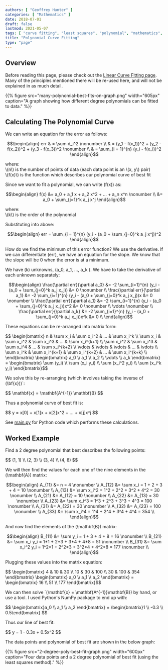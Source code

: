 ```yaml
---
authors: [ "Geoffrey Hunter" ]
categories: [ "Mathematics" ]
date: 2018-07-01
draft: false
lastmod: 2021-05-07
tags: [ "curve fitting", "least squares", "polynomial", "mathematics", "matrix", "best fit" ]
title: "Polynomial Curve Fitting"
type: "page"
---
```


## Overview

Before reading this page, please check out the [Linear Curve Fitting page](/mathematics/curve-fitting/linear-curve-fitting). Many of the principles mentioned there will be re-used here, and will not be explained in as much detail.

{{% figure src="many-polynomial-best-fits-on-graph.png" width="605px" caption="A graph showing how different degree polynomials can be fitted to data."  %}}

## Calculating The Polynomial Curve

We can write an equation for the error as follows:

$$\begin{align}  
err & = \sum d_i^2 \nonumber \\  
& = (y_1 - f(x_1))^2 + (y_2 - f(x_2))^2 + (y_3 - f(x_3))^2 \nonumber \\  
& = \sum_{i = 1}^{n} (y_i - f(x_i))^2  
\end{align}$$

<p class="centered">
    where:<br>
    \(n\) is the number of points of data (each data point is an \(x, y\) pair)<br>
    \(f(x)\) is the function which describes our polynomial curve of best fit<br>
</p>

Since we want to fit a polynomial, we can write \(f(x)\) as:

$$\begin{align}
f(x) &= a_0 + a_1 x + a_2 x^2 + ... + a_n x^n \nonumber \\  
&= a_0 + \sum_{j=1}^k a_j x^j
\end{align}$$

<p class="centered">
    where:<br>
    \(k\) is the order of the polynomial<br>
</p>

Substituting into above:

$$\begin{align}
err = \sum_{i = 1}^{n} (y_i - (a_0 + \sum_{j=0}^k a_j x^j))^2
\end{align}$$

How do we find the minimum of this error function? We use the derivative. If we can differentiate \(err\), we have an equation for the slope. We know that the slope will be 0 when the error is at a minimum.

We have \(k\) unknowns, \(a_0, a_1, ..., a_k \). We have to take the derivative of each unknown separately:

$$\begin{align}
\frac{\partial err}{\partial a_0} &= -2 \sum_{i=1}^{n} (y_i - (a_0 + \sum_{j=0}^k a_j x_j)) &= 0 \nonumber \\  
\frac{\partial err}{\partial a_1} &= -2 \sum_{i=1}^{n} (y_i - (a_0 + \sum_{j=0}^k a_j x_j))x &= 0 \nonumber \\  
\frac{\partial err}{\partial a_1} &= -2 \sum_{i=1}^{n} (y_i - (a_0 + \sum_{j=0}^k a_j x_j))x^2 &= 0 \nonumber \\  
\vdots \nonumber \\  
\frac{\partial err}{\partial a_k} &= -2 \sum_{i=1}^{n} (y_i - (a_0 + \sum_{j=0}^k a_j x_j))x^k &= 0 \\
\end{align}$$

These equations can be re-arranged into matrix form:

<div>
$$ \begin{bmatrix}  
n & \sum x_i & \sum x_i^2 & ... & \sum x_i^k \\  
\sum x_i & \sum x_i^2 & \sum x_i^3 & ... & \sum x_i^{k+1} \\  
\sum x_i^2 & \sum x_i^3 & \sum x_i^4 & ... & \sum x_i^{k+2} \\  
\vdots & \vdots & \vdots & ... & \vdots \\  
\sum x_i^k & \sum x_i^{k+1} & \sum x_i^{k+2} & ... & \sum x_i^{k+k} \\  
\end{bmatrix}   
\begin{bmatrix}  
a_0 \\ a_1 \\ a_2 \\ \vdots \\ a_k  
\end{bmatrix} =   
\begin{bmatrix}  
\sum (y_i) \\  
\sum (x_i y_i) \\  
\sum (x_i^2 y_i) \\  
\sum (x_i^k y_i)  
\end{bmatrix}$$
</div>

We solve this by re-arranging (which involves taking the inverse of \(\bf{x}\))`:

<div>$$ \mathbf{x} = \mathbf{A^{-1}} \mathbf{B} $$</div>

Thus a polynomial curve of best fit is:

<div>$$ y = x[0] + x[1]x + x[2]x^2 + ... + x[j]x^j $$</div>

See <a href="main.py" download>main.py</a> for Python code which performs these calculations.

## Worked Example

Find a 2 degree polynomial that best describes the following points:

<div>$$ (1, 1) \\ (2, 3) \\ (3, 4) \\ (4, 8) $$</div>

We will then find the values for each one of the nine elements in the \(\mathbf{A}\) matrix:

$$\begin{align}   
A_{11} &= n = 4 \nonumber \\  
A_{12} &= \sum x_i = 1 + 2 + 3 + 4 = 10 \nonumber \\  
A_{13} &= \sum x_i^2 = 1^2 + 2^2 + 3^2 + 4^2 = 30 \nonumber \\  
A_{21} &= A_{12} = 10 \nonumber \\  
A_{22} &= A_{13} = 30 \nonumber \\  
A_{23} &= \sum x_i^3 = 1^3 + 2^3 + 3^3 + 4^3 = 100 \nonumber \\  
A_{31} &= A_{22} = 30 \nonumber \\  
A_{32} &= A_{23} = 100 \nonumber \\  
A_{33} &= \sum x_i^4 = 1^4 + 2^4 + 3^4 + 4^4 = 354 \\ 
\end{align}$$

And now find the elements of the \(\mathbf{B}\) matrix:

$$\begin{align}  
B_{11} &= \sum y_i = 1 + 3 + 4 + 8 = 16 \nonumber \\  
B_{21} &= \sum x_i y_i = 1*1 + 2*3 + 3*4 + 4*8 = 51 \nonumber \\  
B_{31} &= \sum x_i^2 y_i = 1^2*1 + 2^2*3 + 3^2*4 + 4^2*8 = 177 \nonumber \\
\end{align}$$

Plugging these values into the matrix equation:

<div>
$$ \begin{bmatrix}  
4 & 10 & 30 \\  
10 & 30 & 100 \\  
30 & 100 & 354  
\end{bmatrix}   
\begin{bmatrix}  
a_0 \\ a_1 \\ a_2  
\end{bmatrix} =   
\begin{bmatrix}  
16 \\  
51 \\  
177  
\end{bmatrix}$$
</div>

We can then solve `\(\mathbf{x} = \mathbf{A^{-1}}\mathbf{B}\) by hand, or use a tool. I used Python's NumPy package to end up with:

<div>
$$ \begin{bmatrix}a_0 \\ a_1 \\ a_2 \end{bmatrix} =  
\begin{bmatrix}1 \\ -0.3 \\ 0.5\end{bmatrix} $$
</div>

Thus our line of best fit:

<div>$$ y = 1 - 0.3x + 0.5x^2 $$</div>

The data points and polynomial of best fit are shown in the below graph:

{{% figure src="2-degree-poly-best-fit-graph.png" width="600px" caption="Four data points and a 2 degree polynomial of best fit (using the least squares method)."  %}}
